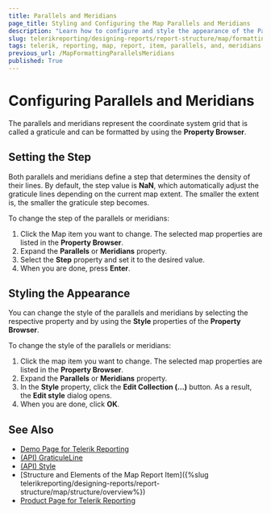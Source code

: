 ```yaml
---
title: Parallels and Meridians
page_title: Styling and Configuring the Map Parallels and Meridians
description: "Learn how to configure and style the appearance of the Parallels and Meridians of the Telerik Reporting Map report item."
slug: telerikreporting/designing-reports/report-structure/map/formatting-a-map/parallels-and-meridians
tags: telerik, reporting, map, report, item, parallels, and, meridians
previous_url: /MapFormattingParallelsMeridians
published: True
---
```


# Configuring Parallels and Meridians

The parallels and meridians represent the coordinate system grid that is called a graticule and can be formatted by using the __Property Browser__.

## Setting the Step

Both parallels and meridians define a step that determines the density of their lines. By default, the step value is __NaN__, which automatically adjust the graticule lines depending on the current map extent. The smaller the extent is, the smaller the graticule step becomes.

To change the step of the parallels or meridians:

1. Click the Map item you want to change. The selected map properties are listed in the __Property Browser__.
1. Expand the __Parallels__ or __Meridians__ property.
1. Select the __Step__ property and set it to the desired value.
1. When you are done, press __Enter__.

## Styling the Appearance

You can change the style of the parallels and meridians by selecting the respective property and by using the __Style__ properties of the __Property Browser__.

To change the style of the parallels or meridians:

1. Click the map item you want to change. The selected map properties are listed in the __Property Browser__.
1. Expand the __Parallels__ or __Meridians__ property.
1. In the __Style__ property, click the __Edit Collection (…)__ button. As a result, the __Edit style__ dialog opens.
1. When you are done, click **OK**.

## See Also
 
* [Demo Page for Telerik Reporting](https://demos.telerik.com/reporting)
* [(API) GraticuleLine](/api/Telerik.Reporting.GraticuleLine)
* [(API) Style](/api/Telerik.Reporting.Drawing.Style)
* [Structure and Elements of the Map Report Item]({%slug telerikreporting/designing-reports/report-structure/map/structure/overview%})
* [Product Page for Telerik Reporting](https://www.telerik.com/products/reporting)
